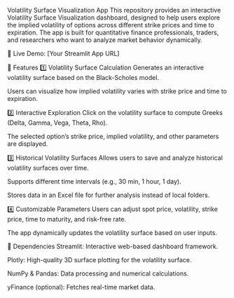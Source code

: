 Volatility Surface Visualization App
This repository provides an interactive Volatility Surface Visualization dashboard, designed to help users explore the implied volatility of options across different strike prices and time to expiration. The app is built for quantitative finance professionals, traders, and researchers who want to analyze market behavior dynamically.

🔗 Live Demo: [Your Streamlit App URL]

🚀 Features
1️⃣ Volatility Surface Calculation
Generates an interactive volatility surface based on the Black-Scholes model.

Users can visualize how implied volatility varies with strike price and time to expiration.

2️⃣ Interactive Exploration
Click on the volatility surface to compute Greeks (Delta, Gamma, Vega, Theta, Rho).

The selected option’s strike price, implied volatility, and other parameters are displayed.

3️⃣ Historical Volatility Surfaces
Allows users to save and analyze historical volatility surfaces over time.

Supports different time intervals (e.g., 30 min, 1 hour, 1 day).

Stores data in an Excel file for further analysis instead of local folders.

4️⃣ Customizable Parameters
Users can adjust spot price, volatility, strike price, time to maturity, and risk-free rate.

The app dynamically updates the volatility surface based on user inputs.

🔧 Dependencies
Streamlit: Interactive web-based dashboard framework.

Plotly: High-quality 3D surface plotting for the volatility surface.

NumPy & Pandas: Data processing and numerical calculations.

yFinance (optional): Fetches real-time market data.




